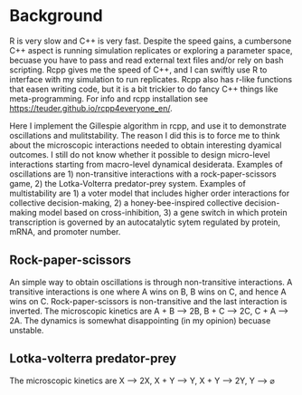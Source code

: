 # Background
R is very slow and C++ is very fast. Despite the speed gains, a cumbersone C++ aspect is running simulation replicates or exploring a parameter space, becuase you have to pass and read external text files and/or rely on bash scripting. Rcpp gives me the speed of C++, and I can swiftly use R to interface with my simulation to run replicates. Rcpp also has r-like functions that easen writing code, but it is a bit trickier to do fancy C++ things like meta-programming. For info and rcpp installation see https://teuder.github.io/rcpp4everyone_en/. 

Here I implement the Gillespie algorithm in rcpp, and use it to demonstrate oscillations and mulitstability. The reason I did this is to force me to think about the microscopic interactions needed to obtain interesting dyamical outcomes. I still do not know whether it possible to design micro-level interactions starting from macro-level dynamical desiderata. Examples of oscillations are 1) non-transitive interactions with a rock-paper-scissors game, 2) the Lotka-Volterra predator-prey system. Examples of multistability are 1) a voter model that includes higher order interactions for collective decision-making, 2) a honey-bee-inspired collective decision-making model based on cross-inhibition, 3) a gene switch in which protein transcription is governed by an autocatalytic sytem regulated by protein, mRNA, and promoter number. 

## Rock-paper-scissors
An simple way to obtain oscillations is through non-transitive interactions. A transitive interactions is one where A wins on B, B wins on C, and hence A wins on C. Rock-paper-scissors is non-transitive and the last interaction is inverted. The microscopic kinetics are A + B ⟶ 2B, B + C ⟶ 2C, C + A ⟶ 2A. The dynamics is somewhat disappointing (in my opinion) becuase unstable. 

## Lotka-volterra predator-prey
The microscopic kinetics are X ⟶ 2X, X + Y ⟶ Y, X + Y ⟶ 2Y, Y ⟶ $\varnothing$

